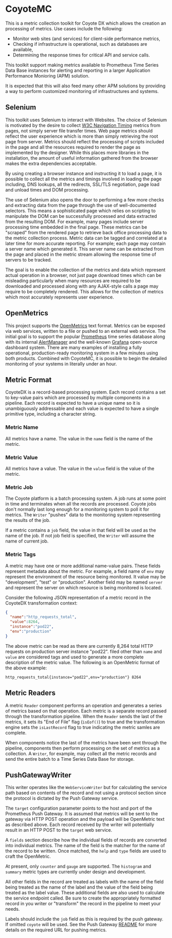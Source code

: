 # CoyoteMC

This is a metric collection toolkit for Coyote DX which allows the creation an processing of metrics. Use cases include the following:

* Monitor web sites (and services) for client-side performance metrics,
* Checking if infrastructure is operational, such as databases are available,
* Determining the response times for critical API and service calls.

This toolkit support making metrics available to Prometheus Time Series Data Base instances for alerting and reporting in a larger Application Performance Monioring (APM) solution.

It is expected that this will also feed many other APM solutions by providing a way to perform customized monitoring of infrastructures and systems.

## Selenium
This toolkit uses Selenium to interact with Websites. The choice of Selenium is motivated by the desire to collect [W3C Navigation Timing](https://www.w3.org/TR/navigation-timing/) metrics from pages, not simply server file transfer times. Web page metrics should reflect the user experience which is more than simply retrieving the root page from server. Metrics should reflect the processing of scripts included in the page and all the resources required to render the page as implemented by the designer. While this places more libraries in the installation, the amount of useful information gathered from the browser makes the extra dependencies acceptable.

By using creating a browser instance and instructing it to load a page, it is possible to collect all the metrics and timings involved in loading the page including, DNS lookups, all the redirects, SSL/TLS negotiation, page load and unload times and DOM processing.  

The use of Selenium also opens the door to performing a few more checks and extracting data from the page through the use of well-documented selectors. This means a sophisticated page which relies on scripting to manipulate the DOM can be successfully processed and data extracted from the resulting DOM. For example, many pages include server processing time embedded in the final page. These metrics can be "scraped" from the rendered page to retrieve back office processing data to the metric collection process. Metric data can be tagged and correlated at a later time for more accurate reporting. For example; each page may contain a server name which generated it. This server name can be extracted from the page and placed in the metric stream allowing the response time of servers to be tracked.    

The goal is to enable the collection of the metrics and data which represent actual operation in a browser, not just page download times which can be misleading particularly when many resources are required to be downloaded and processed along with any AJAX-style calls a page may require to be completely rendered. This allows for the collection of metrics which most accurately represents user experience.

## OpenMetrics
This project supports the [OpenMetrics](https://openmetrics.io/) text format. Metrics can be exposed via web services, written to a file or pushed to an external web service. The initial goal is to support the popular [Prometheus](https://prometheus.io/) time series database along with its internal [AlertManager](https://prometheus.io/docs/alerting/alertmanager/) and the well-known [Grafana](https://grafana.com/) open-source dashboard system. There are many examples of installing a fully operational, production-ready monitoring system in a few minutes using both products. Combined with CoyoteMC, it is possible to begin the detailed monitoring of your systems in literally under an hour.

## Metric Format
CoyoteDX is a record-based processing system. Each record contains a set to key-value pairs which are processed by multiple components in a pipeline. Each record is expected to have a unique name so it is unambiguously addressable and each value is expected to have a single primitive type, including a character string.

### Metric Name
All metrics have a name. The value in the `name` field is the name of the metric.

### Metric Value
All metrics have a value. The value in the `value` field is the value of the metric.

### Metric Job
The Coyote platform is a batch processing system. A job runs at some point in time and terminates when all the records are processed. Coyote jobs don't normally last long enough for a monitoring system to poll it for metrics. The `Writer` "pushes" data to the monitoring system representing the results of the job.

If a metric contains a `job` field, the value in that field will be used as the name of the job. If not job field is specified, the `Writer` will assume the name of current job.

### Metric Tags
A metric may have one or more additional name-value pairs. These fields represent metadata about the metric. For example, a field name of `env` may represent the environment of the resource being monitored. It value may be "development", "test" or "production". Another field may be named `server` and represent the server on which resource is being monitored is located.

Consider the following JSON representation of a metric record in the CoyoteDX transformation context:
```json
{
  "name":"http_requests_total",
  "value":8264,
  "instance":"pod22",
  "env":"production"
}
```
The above metric can be read as there are currently 8,264 total HTTP requests on production server instance "pod22". filed other than `name` and `value` are considered tags and used to generate a more complete description of the metric value. The following is an OpenMetric format of the above example:
```
http_requests_total{instance="pod22",env="production"} 8264
```

## Metric Readers
A metric `Reader` component performs an operation and generates a series of metrics based on that operation. Each metric is a separate record passed through the transformation pipeline. When the `Reader` sends the last of the metrics, it sets its "End of File" flag (`isEof()`) to true and the transformation engine sets the `isLastRecord` flag to true indicating the metric samles are complete.

When components notice the last of the metrics have been sent through the pipeline, components then perform processing on the set of metrics as a collection. A `Writer`, for example, may collect all the metric records and send the entire batch to a Time Series Data Base for storage.

## PushGatewayWriter
This writer operates like the `WebServiceWriter` but for calculating the service path based on contents of the record and not using a protocol section since the protocol is dictated by the Push Gateway service. 

The `target` configuration parameter points to the host and port of the Prometheus Push Gateway. It is assumed that metrics will be sent to the gateway via HTTP POST operation and the payload will be OpenMetric text as described above. Each record received by the writer will potentially result in an HTTP POST to the `target` web service.

A `fields` section describe how the individual fields of records are converted into individual metrics. The name of the field is the matcher for the name of the record to be written. Once matched, the `help` and `type` fields are used to craft the OpenMetric.

At present, only `counter` and `gauge` are supported. The `histogram` and `summary` metric types are currently under design and development.

All other fields in the record are treated as labels with the name of the field being treated as the name of the label and the value of the field being treated as the label value. These additional fields are also used to calculate the service endpoint called. Be sure to create the appropriately formatted record in you writer or "transform" the record in the pipeline to meet your needs.

Labels should include the `job` field as this is required by the push gateway. If omitted `coyote` will be used.  See the Push Gateway [README](https://github.com/prometheus/pushgateway/blob/master/README.md#url) for more details on the required URL for pushing metrics.